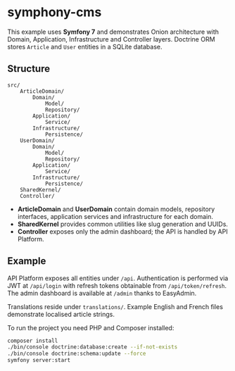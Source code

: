 # symphony-cms

This example uses **Symfony 7** and demonstrates Onion architecture with
Domain, Application, Infrastructure and Controller layers. Doctrine ORM stores
`Article` and `User` entities in a SQLite database.

## Structure

```
src/
    ArticleDomain/
        Domain/
            Model/
            Repository/
        Application/
            Service/
        Infrastructure/
            Persistence/
    UserDomain/
        Domain/
            Model/
            Repository/
        Application/
            Service/
        Infrastructure/
            Persistence/
    SharedKernel/
    Controller/
```

- **ArticleDomain** and **UserDomain** contain domain models, repository
  interfaces, application services and infrastructure for each domain.
- **SharedKernel** provides common utilities like slug generation and UUIDs.
- **Controller** exposes only the admin dashboard; the API is handled by API Platform.

## Example


API Platform exposes all entities under `/api`. Authentication is performed via
JWT at `/api/login` with refresh tokens obtainable from `/api/token/refresh`.
The admin dashboard is available at `/admin` thanks to EasyAdmin.

Translations reside under `translations/`. Example English and French files
demonstrate localised article strings.

To run the project you need PHP and Composer installed:

```bash
composer install
./bin/console doctrine:database:create --if-not-exists
./bin/console doctrine:schema:update --force
symfony server:start
```
